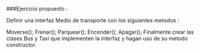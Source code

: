 ###Ejercicio propuesto :

Definir una interfaz Medio de transporte con los siguientes metodos :

Moverse();
Frenar();
Parquear();
Encender();
Apagar();
Finalmente crear las clases Bus y Taxi que implementen la interfaz y hagan uso de su metodo constructor.